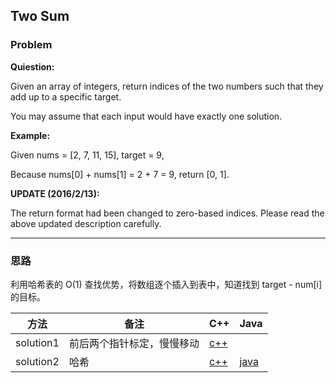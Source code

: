 ## Two Sum

### Problem
**Quiestion:**

Given an array of integers, return indices of the two numbers such that they add up to a specific target.

You may assume that each input would have exactly one solution.

**Example:**

Given nums = [2, 7, 11, 15], target = 9,

Because nums[0] + nums[1] = 2 + 7 = 9, return [0, 1].

**UPDATE (2016/2/13):**

The return format had been changed to zero-based indices. Please read the above updated description carefully.
***

### 思路

利用哈希表的 O(1) 查找优势，将数组逐个插入到表中，知道找到 target - num[i] 的目标。

| 方法 | 备注 | C++ | Java |
|---|---|---|---|
| solution1 | 前后两个指针标定，慢慢移动 | [c++](cpp/resolution1.cpp)  | 
| solution2 | 哈希 |[c++](cpp/resolution2.cpp)  | [java](java/TwoSum.java) |
